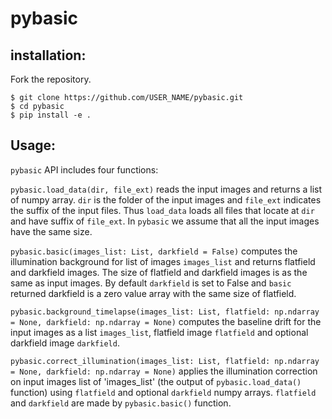 # pybasic

## installation:

Fork the repository.

```console
$ git clone https://github.com/USER_NAME/pybasic.git
$ cd pybasic
$ pip install -e .
```

## Usage:
`pybasic` API includes four functions:

`pybasic.load_data(dir, file_ext)` reads the input images and returns a list of numpy array. 
`dir` is the folder of the input images and `file_ext` indicates the suffix of the input files. 
Thus `load_data` loads all files that locate at `dir` and have suffix of `file_ext`. In `pybasic` we assume that all the input images have the same size.

`pybasic.basic(images_list: List, darkfield = False)` computes the illumination background for list of images `images_list` and returns flatfield and darkfield images. The size of flatfield and darkfield images is as the same as input images. By default `darkfield` is set to False and `basic` returned darkfield is a zero value array with the same size of flatfield.

`pybasic.background_timelapse(images_list: List, flatfield: np.ndarray = None, darkfield: np.ndarray = None)` computes the baseline drift for the input images as a list `images_list`, flatfield image `flatfield` and optional darkfield image `darkfield`.

`pybasic.correct_illumination(images_list: List, flatfield: np.ndarray = None, darkfield: np.ndarray = None)` applies the illumination correction on input images list of 'images_list' (the output of `pybasic.load_data()` function) using `flatfield` and optional `darkfield` numpy arrays. `flatfield` and `darkfield` are made by `pybasic.basic()` function.

